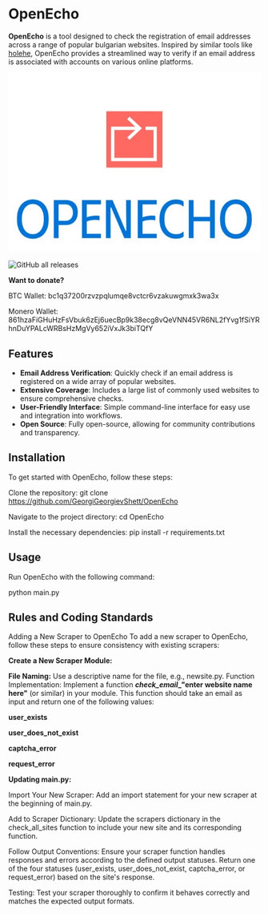 # OpenEcho

**OpenEcho** is a tool designed to check the registration of email addresses across a range of popular bulgarian websites. Inspired by similar tools like [holehe](https://github.com/AnonymouX/holehe), OpenEcho provides a streamlined way to verify if an email address is associated with accounts on various online platforms.


![Project Logo](services/images/openechologo.jpg)

![GitHub all releases](https://img.shields.io/github/downloads/GeorgiGeorgievShett/OpenEcho/total?color=blue&style=flat-square)

**Want to donate?**

BTC Wallet: bc1q37200rzvzpqlumqe8vctcr6vzakuwgmxk3wa3x

Monero Wallet: 861hzaFiGHuHzFsVbuk6zEj6uecBp9k38ecg8vQeVNN45VR6NL2fYvg1fSiYRhnDuYPALcWRBsHzMgVy652iVxJk3biTQfY

## Features

- **Email Address Verification**: Quickly check if an email address is registered on a wide array of popular websites.
- **Extensive Coverage**: Includes a large list of commonly used websites to ensure comprehensive checks.
- **User-Friendly Interface**: Simple command-line interface for easy use and integration into workflows.
- **Open Source**: Fully open-source, allowing for community contributions and transparency.

## Installation

To get started with OpenEcho, follow these steps:

Clone the repository:
git clone https://github.com/GeorgiGeorgievShett/OpenEcho

Navigate to the project directory:
cd OpenEcho

Install the necessary dependencies:
pip install -r requirements.txt

## Usage
Run OpenEcho with the following command:

python main.py


## Rules and Coding Standards
Adding a New Scraper to OpenEcho
To add a new scraper to OpenEcho, follow these steps to ensure consistency with existing scrapers:

**Create a New Scraper Module:**

**File Naming:** Use a descriptive name for the file, e.g., newsite.py.
Function Implementation: Implement a function  **___check_email____"enter website name here"** (or similar) in your module. This function should take an email as input and return one of the following values:

**user_exists**

**user_does_not_exist**

**captcha_error**

**request_error**



**Updating main.py:**

Import Your New Scraper: Add an import statement for your new scraper at the beginning of main.py.

Add to Scraper Dictionary: Update the scrapers dictionary in the check_all_sites function to include your new site and its corresponding function.

Follow Output Conventions:
Ensure your scraper function handles responses and errors according to the defined output statuses.
Return one of the four statuses (user_exists, user_does_not_exist, captcha_error, or request_error) based on the site's response.

Testing:
Test your scraper thoroughly to confirm it behaves correctly and matches the expected output formats.

